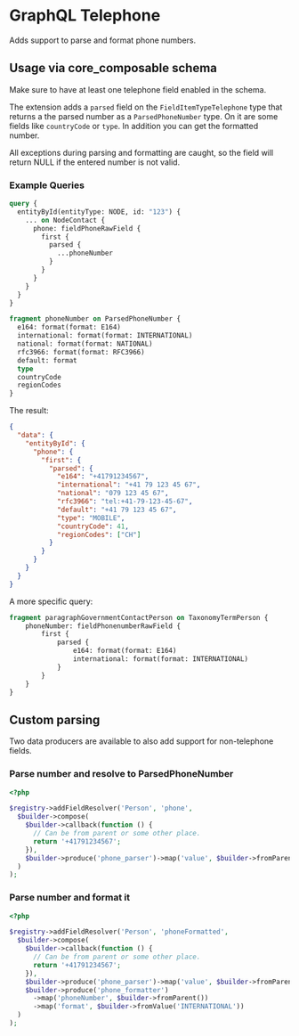 # GraphQL Telephone

Adds support to parse and format phone numbers.

## Usage via core_composable schema

Make sure to have at least one telephone field enabled in the schema.

The extension adds a `parsed` field on the `FieldItemTypeTelephone`
type that returns a the parsed number as a `ParsedPhoneNumber` type.
On it are some fields like `countryCode` or `type`. In addition you can get the
formatted number.

All exceptions during parsing and formatting are caught, so the field will
return NULL if the entered number is not valid.

### Example Queries

```graphql
query {
  entityById(entityType: NODE, id: "123") {
    ... on NodeContact {
      phone: fieldPhoneRawField {
        first {
          parsed {
            ...phoneNumber
          }
        }
      }
    }
  }
}

fragment phoneNumber on ParsedPhoneNumber {
  e164: format(format: E164)
  international: format(format: INTERNATIONAL)
  national: format(format: NATIONAL)
  rfc3966: format(format: RFC3966)
  default: format
  type
  countryCode
  regionCodes
}
```

The result:

```json
{
  "data": {
    "entityById": {
      "phone": {
        "first": {
          "parsed": {
            "e164": "+41791234567",
            "international": "+41 79 123 45 67",
            "national": "079 123 45 67",
            "rfc3966": "tel:+41-79-123-45-67",
            "default": "+41 79 123 45 67",
            "type": "MOBILE",
            "countryCode": 41,
            "regionCodes": ["CH"]
          }
        }
      }
    }
  }
}
```

A more specific query:

```graphql
fragment paragraphGovernmentContactPerson on TaxonomyTermPerson {
    phoneNumber: fieldPhonenumberRawField {
        first {
            parsed {
                e164: format(format: E164)
                international: format(format: INTERNATIONAL)
            }
        }
    }
}
```

## Custom parsing

Two data producers are available to also add support for non-telephone fields.

### Parse number and resolve to ParsedPhoneNumber

```php
<?php

$registry->addFieldResolver('Person', 'phone',
  $builder->compose(
    $builder->callback(function () {
      // Can be from parent or some other place.
      return '+41791234567';
    }),
    $builder->produce('phone_parser')->map('value', $builder->fromParent())
  )
);
```

### Parse number and format it

```php
<?php

$registry->addFieldResolver('Person', 'phoneFormatted',
  $builder->compose(
    $builder->callback(function () {
      // Can be from parent or some other place.
      return '+41791234567';
    }),
    $builder->produce('phone_parser')->map('value', $builder->fromParent()),
    $builder->produce('phone_formatter')
      ->map('phoneNumber', $builder->fromParent())
      ->map('format', $builder->fromValue('INTERNATIONAL'))
  )
);
```
